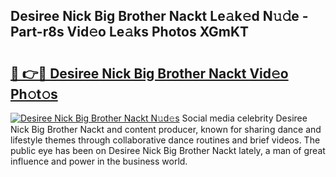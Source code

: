 ## Desiree Nick Big Brother Nackt Le𝚊k𝚎d N𝚞𝚍e - Part-r8s Vid𝚎o Le𝚊ks Photos XGmKT

# <h2><a href="http://fb20ow.evod.top/?m=Desiree+Nick+Big+Brother+Nackt">🔗 👉🔴 Desiree Nick Big Brother Nackt Vid𝚎o Ph𝚘t𝚘s</a></h2>

[![Desiree Nick Big Brother Nackt N𝚞d𝚎s](https://i.imgur.com/8V9OHl7.gif)](http://fb20ow.evod.top/?m=Desiree+Nick+Big+Brother+Nackt)
Social media celebrity Desiree Nick Big Brother Nackt and content producer, known for sharing dance and lifestyle themes through collaborative dance routines and brief videos. The public eye has been on Desiree Nick Big Brother Nackt lately, a man of great influence and power in the business world. 
